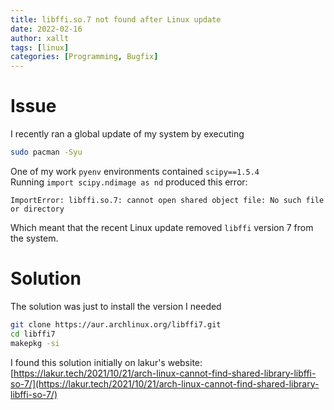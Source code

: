 ```yaml
---
title: libffi.so.7 not found after Linux update
date: 2022-02-16
author: xallt
tags: [linux]
categories: [Programming, Bugfix]
---
```


# Issue

I recently ran a global update of my system by executing 
```bash
sudo pacman -Syu
```

One of my work `pyenv` environments contained `scipy==1.5.4`\
Running `import scipy.ndimage as nd` produced this error:

```text
ImportError: libffi.so.7: cannot open shared object file: No such file or directory
```

Which meant that the recent Linux update removed `libffi` version 7 from the system.

# Solution
The solution was just to install the version I needed
```bash
git clone https://aur.archlinux.org/libffi7.git
cd libffi7
makepkg -si
```

I found this solution initially on lakur's website: [https://lakur.tech/2021/10/21/arch-linux-cannot-find-shared-library-libffi-so-7/](https://lakur.tech/2021/10/21/arch-linux-cannot-find-shared-library-libffi-so-7/)